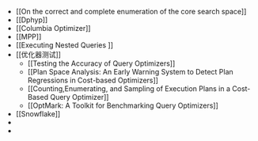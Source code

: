 - [[On the correct and complete enumeration of the core search space]]
- [[Dphyp]]
- [[Columbia Optimizer]]
- [[MPP]]
- [[Executing Nested Queries ]]
- [[优化器测试]]
	- [[Testing the Accuracy of Query Optimizers]]
	- [[Plan Space Analysis: An Early Warning System to Detect Plan Regressions in Cost-based Optimizers]]
	- [[Counting,Enumerating, and Sampling of Execution Plans in a Cost-Based Query Optimizer]]
	- [[OptMark: A Toolkit for Benchmarking Query Optimizers]]
- [[Snowflake]]
-
-